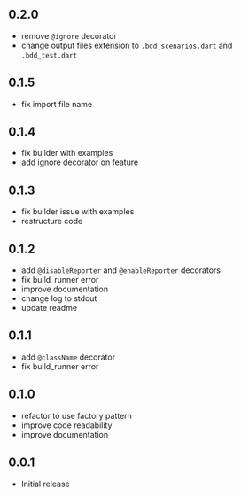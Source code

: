 ## 0.2.0

- remove `@ignore` decorator
- change output files extension to `.bdd_scenarios.dart` and `.bdd_test.dart`

## 0.1.5

- fix import file name

## 0.1.4

- fix builder with examples
- add ignore decorator on feature

## 0.1.3

- fix builder issue with examples
- restructure code

## 0.1.2

- add `@disableReporter` and `@enableReporter` decorators
- fix build_runner error
- improve documentation
- change log to stdout
- update readme

## 0.1.1

- add `@className` decorator
- fix build_runner error

## 0.1.0

- refactor to use factory pattern
- improve code readability
- improve documentation

## 0.0.1

- Initial release
